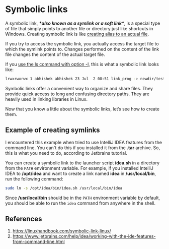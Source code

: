# Symbolic links

A symbolic link, ***\*also known as a symlink or a soft link\****, is a special type of file that simply points to another file or directory just like shortcuts in Windows. Creating symbolic link is like [creating alias to an actual file](https://linuxhandbook.com/linux-alias-command/).

If you try to access the symbolic link, you actually access the target file to which the symlink points to. Changes performed on the content of the link file changes the content of the actual target file.

If you [use the ls command with option -l](https://linuxhandbook.com/ls-command/), this is what a symbolic link looks like:

```bash
lrwxrwxrwx 1 abhishek abhishek 23 Jul  2 08:51 link_prog -> newdir/test_dir/prog.py
```

Symbolic links offer a convenient way to organize and share files. They provide quick access to long and confusing directory paths. They are heavily used in linking libraries in Linux.

Now that you know a little about the symbolic links, let’s see how to create them.

## Example of creating symlinks

I encountered this example when tried to use IntelliJ IDEA features from the command line. You can't do this if you installed it from the **.tar** archive. So, this is what you need to do, according to Jetbrains tutorial.

You can create a symbolic link to the launcher script **idea.sh** in a directory from the `PATH` environment variable. For example, if you installed IntelliJ IDEA to **/opt/idea** and want to create a link named **idea** in **/usr/local/bin**, run the following command:

```bash
sudo ln -s /opt/idea/bin/idea.sh /usr/local/bin/idea
```

Since **/usr/local/bin** should be in the `PATH` environment variable by default, you should be able to run the `idea` command from anywhere in the shell.

## References

1. https://linuxhandbook.com/symbolic-link-linux/
2. https://www.jetbrains.com/help/idea/working-with-the-ide-features-from-command-line.html